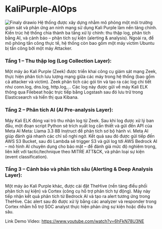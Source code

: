 # KaliPurple-AIOps
![Finaly drawio](https://github.com/user-attachments/assets/7778082d-180c-4254-bf79-33ec75ece92f)
Hệ thống được xây dựng nhằm mô phỏng một môi trường giám sát và phản ứng an ninh mạng sử dụng Kali Purple làm nền tảng chính. Kiến trúc hệ thống chia thành ba tầng xử lý chính: thu thập log, phân tích bằng AI, và cảnh báo – phân tích sự kiện (alerting & analysis). Ngoài ra, để mô phỏng tấn công thực tế, hệ thống còn bao gồm một máy victim Ubuntu bị tấn công bởi một máy Attacker.
### Tầng 1 – Thu thập log (Log Collection Layer):
Một máy ảo Kali Purple (Zeek) được triển khai công cụ giám sát mạng Zeek, thực hiện phân tích lưu lượng mạng giữa các máy trong hệ thống (bao gồm cả attacker và victim). Zeek phân tích các gói tin và tạo ra các log chi tiết như conn.log, dns.log, http.log,... Các log này được gửi về máy Kali ELK thông qua Filebeat hoặc trực tiếp bằng Logstash sau đó lưu trữ trong Elasticsearch và hiển thị qua Kibana.
    
### Tầng 2 – Phân tích AI (AI Pre-analysis Layer):
	
Máy Kali ELK đóng vai trò thu nhận log từ Zeek. Sau khi log được xử lý ban đầu, một đoạn script Python sẽ trích xuất log cần thiết và gửi đến API của Meta AI Meta: Llama 3.3 8B Instruct để phân tích sơ bộ hành vi. Meta AI giúp đánh giá nhanh các chỉ số nghi ngờ. Kết quả sau đó được gửi tiếp đến AWS S3 Bucket, sau đó Lambda sẽ trigger S3 và gửi log tới AWS Bedrock AI – mô hình AI chuyên dụng cho bảo mật – để đánh giá mức độ nghiêm trọng, liên kết với tactic/technique theo MITRE ATT&CK, và phân loại sự kiện (event classification).
### Tầng 3 – Cảnh báo và phân tích sâu (Alerting & Deep Analysis Layer):
Một máy ảo Kali Purple khác, được cài đặt TheHive (nền tảng điều phối phân tích sự kiện) và Cortex (công cụ hỗ trợ phân tích tự động). Máy này tiếp nhận kết quả phân tích từ Bedrock AI và tạo ra alert tương ứng trong TheHive. Các alert sau đó được xử lý bằng các analyzer và responder trong Cortex nhằm hỗ trợ SOC analyst thực hiện phản ứng sự kiện hoặc điều tra sâu.

Link Demo Video: 
https://www.youtube.com/watch?v=6hFkN78U3NE
